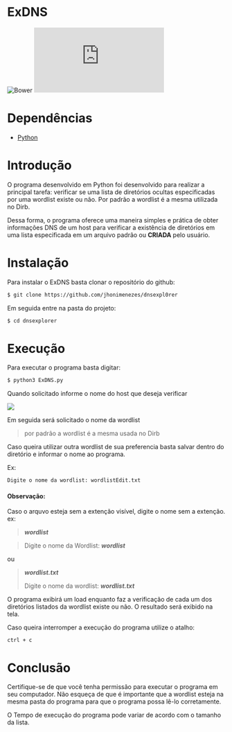 # **ExDNS**
![Bower](https://img.shields.io/bower/l/bootstrap)
![GitHub file size in bytes](https://img.shields.io/github/size/jhonimenezes/dnsexpl0rer/ExDNS.py)

# Dependências

- [Python](https://www.python.org/downloads/)

# Introdução
 
O programa desenvolvido em Python foi desenvolvido para realizar a principal tarefa: verificar se uma lista de diretórios ocultas especificadas por uma wordlist existe ou não. Por padrão a wordlist é a mesma utilizada no Dirb.

Dessa forma, o programa oferece uma maneira simples e prática de obter informações  DNS de um host para verificar a existência de diretórios em uma lista especificada em um arquivo padrão ou **CRIADA** pelo usuário.

# Instalação

Para instalar o ExDNS basta clonar o repositório do github:

```bash
$ git clone https://github.com/jhonimenezes/dnsexpl0rer

```

Em seguida entre na pasta do projeto:

```bash
$ cd dnsexplorer
```

# Execução

Para executar o programa basta digitar:

```bash
$ python3 ExDNS.py

```

Quando solicitado informe o nome do host que deseja verificar


<img src="https://raw.githubusercontent.com/jhonimenezes/img/main/execucaoprograma.png?token=GHSAT0AAAAAACAFWSG3F2RLM4KRPVCSXUECZBBXCAQ"></img>

<!--![Imagem execução](https://github.com/jhonimenezes/img/blob/main/execucaoprograma.png)-->

Em seguida será solicitado o nome da wordlist

> por padrão a wordlist é a mesma usada no Dirb

Caso queira utilizar outra wordlist de sua preferencia basta salvar dentro do diretório e informar o nome ao programa.

Ex:

```bash
Digite o nome da wordlist: wordlistEdit.txt

```

#### Observação:
Caso o arquvo esteja sem a extenção visível, digite o nome sem a extenção. ex:

> ***wordlist***

> Digite o nome da Wordlist:            ***wordlist***

ou

> ***wordlist.txt***
>
> Digite o nome da wordlist: ***wordlist.txt***

O programa exibirá um load enquanto faz a verificação de cada um dos diretórios listados da wordlist existe ou não. O resultado será exibido na tela.

Caso queira interromper a execução do programa utilize o atalho:

`ctrl + c`

# Conclusão

Certifique-se  de que você tenha permissão para executar o programa em seu computador. Não esqueça de que é importante que a wordlist esteja na mesma pasta do programa para que o programa possa lê-lo corretamente.

O Tempo de execução do programa pode variar de acordo com o tamanho da lista.
